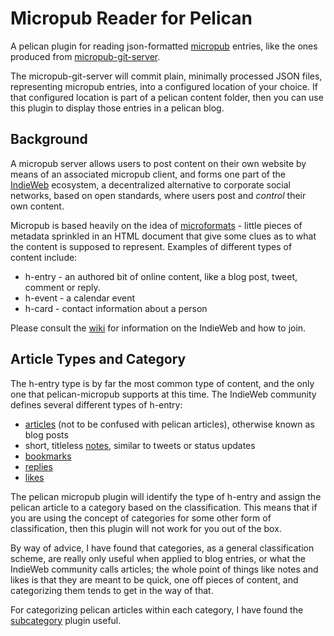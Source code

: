 # Micropub Reader for Pelican

A pelican plugin for reading json-formatted [micropub][0] entries, like the
ones produced from [micropub-git-server][1].

The micropub-git-server will commit plain, minimally processed JSON files,
representing micropub entries, into a configured location of your choice.
If that configured location is part of a pelican content folder, then you
can use this plugin to display those entries in a pelican blog.

## Background

A micropub server allows users to post content on their own website by means
of an associated micropub client, and forms one part of the [IndieWeb][2]
ecosystem, a decentralized alternative to corporate social networks, based
on open standards, where users post and *control* their own content.

Micropub is based heavily on the idea of [microformats][4] - little pieces
of metadata sprinkled in an HTML document that give some clues as to what
the content is supposed to represent.  Examples of different types of
content include:

* h-entry - an authored bit of online content, like a blog post, tweet,
  comment or reply.
* h-event - a calendar event
* h-card - contact information about a person

Please consult the [wiki][3] for information on the IndieWeb and how to
join.

## Article Types and Category

The h-entry type is by far the most common type of content, and the only one
that pelican-micropub supports at this time.  The IndieWeb community defines
several different types of h-entry:

* [articles][5] (not to be confused with pelican articles), otherwise known as blog posts
* short, titleless [notes][6], similar to tweets or status updates
* [bookmarks][7]
* [replies][8]
* [likes][9]

The pelican micropub plugin will identify the type of h-entry and assign the
pelican article to a category based on the classification.  This means that
if you are using the concept of categories for some other form of
classification, then this plugin will not work for you out of the box.

By way of advice, I have found that categories, as a general classification
scheme, are really only useful when applied to blog entries, or what the
IndieWeb community calls articles; the whole point of things like notes and
likes is that they are meant to be quick, one off pieces of content, and
categorizing them tends to get in the way of that.

For categorizing pelican articles within each category, I have found the
[subcategory][10] plugin useful.

[0]: https://www.w3.org/TR/micropub/
[1]: https://github.com/drivet/micropub-git-server
[2]: https://indieweb.org/IndieWeb
[3]: https://indieweb.org
[4]: http://microformats.org/
[5]: https://indieweb.org/article
[6]: https://indieweb.org/note
[7]: https://indieweb.org/bookmark
[8]: https://indieweb.org/reply
[9]: https://indieweb.org/like
[10]: https://github.com/getpelican/pelican-plugins/tree/master/subcategory
